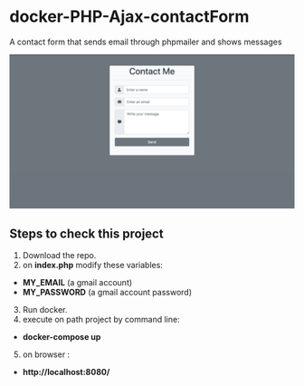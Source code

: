 # docker-PHP-Ajax-contactForm
A contact form that sends email through phpmailer and shows messages


 ![Contact Form](/contactformExample.png)
 
## Steps to check this project

1. Download the repo.
2. on **index.php** modify these variables: 
  - **MY_EMAIL** (a gmail account)
  - **MY_PASSWORD** (a gmail account password)
3. Run docker.
4. execute on path project by command line:
  - **docker-compose up**
5. on browser :
  - **http://localhost:8080/**
